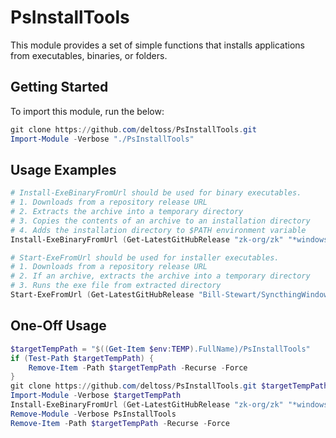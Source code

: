 # PsInstallTools

This module provides a set of simple functions that installs applications from executables, binaries, or folders.

## Getting Started

To import this module, run the below:

```powershell
git clone https://github.com/deltoss/PsInstallTools.git
Import-Module -Verbose "./PsInstallTools"
```

## Usage Examples

```powershell
# Install-ExeBinaryFromUrl should be used for binary executables.
# 1. Downloads from a repository release URL
# 2. Extracts the archive into a temporary directory
# 3. Copies the contents of an archive to an installation directory
# 4. Adds the installation directory to $PATH environment variable
Install-ExeBinaryFromUrl (Get-LatestGitHubRelease "zk-org/zk" "*windows-x86_64.tar.gz") "zk"

# Start-ExeFromUrl should be used for installer executables.
# 1. Downloads from a repository release URL
# 2. If an archive, extracts the archive into a temporary directory
# 3. Runs the exe file from extracted directory
Start-ExeFromUrl (Get-LatestGitHubRelease "Bill-Stewart/SyncthingWindowsSetup" "syncthing-windows-setup.exe")
```

## One-Off Usage

```powershell
$targetTempPath = "$((Get-Item $env:TEMP).FullName)/PsInstallTools"
if (Test-Path $targetTempPath) {
    Remove-Item -Path $targetTempPath -Recurse -Force
}
git clone https://github.com/deltoss/PsInstallTools.git $targetTempPath
Import-Module -Verbose $targetTempPath
Install-ExeBinaryFromUrl (Get-LatestGitHubRelease "zk-org/zk" "*windows-x86_64.tar.gz") "zk"
Remove-Module -Verbose PsInstallTools
Remove-Item -Path $targetTempPath -Recurse -Force
```

